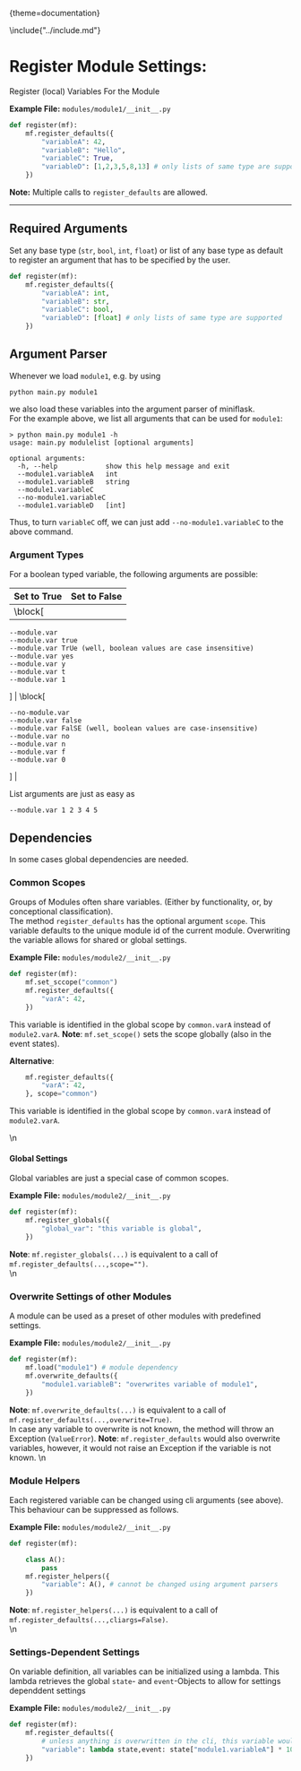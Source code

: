 {theme=documentation}

\include{"../include.md"}

# Register Module Settings:
Register (local) Variables For the Module

**Example File:** `modules/module1/__init__.py`
```python
def register(mf):
    mf.register_defaults({
        "variableA": 42,
        "variableB": "Hello",
        "variableC": True,
        "variableD": [1,2,3,5,8,13] # only lists of same type are supported
    })
```

**Note:** Multiple calls to `register_defaults` are allowed.

---

## Required Arguments
Set any base type (`str`, `bool`, `int`, `float`) or list of any base type as default to register an argument that has to be specified by the user.
```python
def register(mf):
    mf.register_defaults({
        "variableA": int,
        "variableB": str,
        "variableC": bool,
        "variableD": [float] # only lists of same type are supported
    })
```


## Argument Parser
Whenever we load `module1`, e.g. by using 
```shell
python main.py module1
```
we also load these variables into the argument parser of miniflask.  
For the example above, we list all arguments that can be used for `module1`:
```shell
> python main.py module1 -h
usage: main.py modulelist [optional arguments]

optional arguments:
  -h, --help            show this help message and exit
  --module1.variableA 	int
  --module1.variableB 	string
  --module1.variableC
  --no-module1.variableC
  --module1.variableD	[int]
```

Thus, to turn `variableC` off, we can just add `--no-module1.variableC` to the above command.

### Argument Types
For a boolean typed variable, the following arguments are possible:

| **Set to True**  | **Set to False** |
| ---------------- | ---------------- |
| \block[
```
--module.var
--module.var true
--module.var TrUe (well, boolean values are case insensitive)
--module.var yes
--module.var y
--module.var t
--module.var 1
```
] | \block[
```
--no-module.var
--module.var false
--module.var FalSE (well, boolean values are case-insensitive)
--module.var no
--module.var n
--module.var f
--module.var 0
```
] |

List arguments are just as easy as
```
--module.var 1 2 3 4 5
```

## Dependencies
In some cases global dependencies are needed.  


### Common Scopes
Groups of Modules often share variables. (Either by functionality, or, by conceptional classification).  
The method `register_defaults` has the optional argument `scope`. This variable defaults to the unique module id of the current module.
Overwriting the variable allows for shared or global settings.

**Example File:** `modules/module2/__init__.py`
```python
def register(mf):
    mf.set_sccope("common")
    mf.register_defaults({
        "varA": 42,
    })
```
This variable is identified in the global scope by `common.varA` instead of `module2.varA`.
**Note**: `mf.set_scope()` sets the scope globally (also in the event states).

**Alternative**:
```python
    mf.register_defaults({
        "varA": 42,
    }, scope="common")
```
This variable is identified in the global scope by `common.varA` instead of `module2.varA`.

\n



#### Global Settings
Global variables are just a special case of common scopes.

**Example File:** `modules/module2/__init__.py`
```python
def register(mf):
    mf.register_globals({
        "global_var": "this variable is global",
    })
```

**Note**: `mf.register_globals(...)` is equivalent to a call of `mf.register_defaults(...,scope="")`.  
\n



### Overwrite Settings of other Modules
A module can be used as a preset of other modules with predefined settings.  

**Example File:** `modules/module2/__init__.py`
```python
def register(mf):
    mf.load("module1") # module dependency
    mf.overwrite_defaults({
        "module1.variableB": "overwrites variable of module1",
    })
```

**Note**: `mf.overwrite_defaults(...)` is equivalent to a call of `mf.register_defaults(...,overwrite=True)`.  
In case any variable to overwrite is not known, the method will throw an Exception (`ValueError`).
**Note**: `mf.register_defaults` would also overwrite variables, however, it would not raise an Exception if the variable is not known.
\n


### Module Helpers
Each registered variable can be changed using cli arguments (see above). This behaviour can be suppressed as follows.

**Example File:** `modules/module2/__init__.py`
```python
def register(mf):

    class A():
        pass
    mf.register_helpers({
        "variable": A(), # cannot be changed using argument parsers
    })
```

**Note**: `mf.register_helpers(...)` is equivalent to a call of `mf.register_defaults(...,cliargs=False)`.  
\n


### Settings-Dependent Settings
On variable definition, all variables can be initialized using a lambda. This lambda retrieves the global `state`- and `event`-Objects to allow for settings dependdent settings

**Example File:** `modules/module2/__init__.py`
```python
def register(mf):
    mf.register_defaults({
        # unless anything is overwritten in the cli, this variable would be 420
        "variable": lambda state,event: state["module1.variableA"] * 10
    })
```
